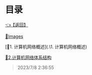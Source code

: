 # 目录  


[👈【返回】](..\--目录--计算机网络)  


[📁Images](.\Images\--目录--Images)  

[📜1. 计算机网络概述](.\1. 计算机网络概述)  

[📜2.计算机网络体系结构](.\2.计算机网络体系结构)  







> 2023/7/8 2:36:55
